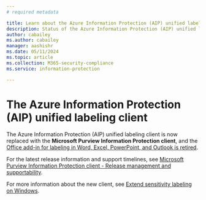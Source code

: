 ```yaml
---
# required metadata

title: Learn about the Azure Information Protection (AIP) unified labeling client 
description: Status of the Azure Information Protection (AIP) unified labeling client
author: cabailey
ms.author: cabailey
manager: aashishr
ms.date: 05/11/2024
ms.topic: article
ms.collection: M365-security-compliance
ms.service: information-protection

---
```


# The Azure Information Protection (AIP) unified labeling client

The Azure Information Protection (AIP) unified labeling client is now replaced with the **Microsoft Purview Information Protection client**, and the [Office add-in for labeling in Word, Excel, PowerPoint, and Outlook is retired](/purview/sensitivity-labels-office-apps#office-built-in-labeling-and-the-azure-information-protection-client).

For the latest release information and support timelines, see [Microsoft Purview Information Protection client - Release management and supportability](/purview/information-protection-client-relnotes).

For more information about the new client, see [Extend sensitivity labeling on Windows](/purview/information-protection-client).

